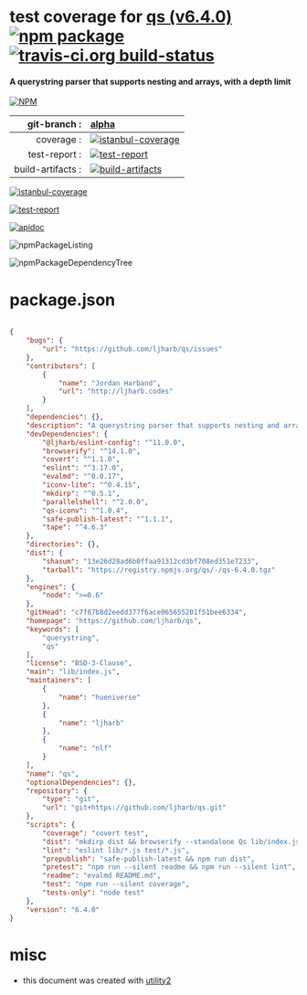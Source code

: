 # test coverage for  [qs (v6.4.0)](https://github.com/ljharb/qs)  [![npm package](https://img.shields.io/npm/v/npmtest-qs.svg?style=flat-square)](https://www.npmjs.org/package/npmtest-qs) [![travis-ci.org build-status](https://api.travis-ci.org/npmtest/node-npmtest-qs.svg)](https://travis-ci.org/npmtest/node-npmtest-qs)
#### A querystring parser that supports nesting and arrays, with a depth limit

[![NPM](https://nodei.co/npm/qs.png?downloads=true&downloadRank=true&stars=true)](https://www.npmjs.com/package/qs)

| git-branch : | [alpha](https://github.com/npmtest/node-npmtest-qs/tree/alpha)|
|--:|:--|
| coverage : | [![istanbul-coverage](https://npmtest.github.io/node-npmtest-qs/build/coverage.badge.svg)](https://npmtest.github.io/node-npmtest-qs/build/coverage.html/index.html)|
| test-report : | [![test-report](https://npmtest.github.io/node-npmtest-qs/build/test-report.badge.svg)](https://npmtest.github.io/node-npmtest-qs/build/test-report.html)|
| build-artifacts : | [![build-artifacts](https://npmtest.github.io/node-npmtest-qs/glyphicons_144_folder_open.png)](https://github.com/npmtest/node-npmtest-qs/tree/gh-pages/build)|

[![istanbul-coverage](https://npmtest.github.io/node-npmtest-qs/build/screenCapture.buildCi.browser.%252Ftmp%252Fbuild%252Fcoverage.lib.html.png)](https://npmtest.github.io/node-npmtest-qs/build/coverage.html/index.html)

[![test-report](https://npmtest.github.io/node-npmtest-qs/build/screenCapture.buildCi.browser.%252Ftmp%252Fbuild%252Ftest-report.html.png)](https://npmtest.github.io/node-npmtest-qs/build/test-report.html)

[![apidoc](https://npmdoc.github.io/node-npmdoc-qs/build/screenCapture.buildCi.browser.%252Ftmp%252Fbuild%252Fapidoc.html.png)](https://npmdoc.github.io/node-npmdoc-qs/build/apidoc.html)

![npmPackageListing](https://npmtest.github.io/node-npmtest-qs/build/screenCapture.npmPackageListing.svg)

![npmPackageDependencyTree](https://npmtest.github.io/node-npmtest-qs/build/screenCapture.npmPackageDependencyTree.svg)



# package.json

```json

{
    "bugs": {
        "url": "https://github.com/ljharb/qs/issues"
    },
    "contributors": [
        {
            "name": "Jordan Harband",
            "url": "http://ljharb.codes"
        }
    ],
    "dependencies": {},
    "description": "A querystring parser that supports nesting and arrays, with a depth limit",
    "devDependencies": {
        "@ljharb/eslint-config": "^11.0.0",
        "browserify": "^14.1.0",
        "covert": "^1.1.0",
        "eslint": "^3.17.0",
        "evalmd": "^0.0.17",
        "iconv-lite": "^0.4.15",
        "mkdirp": "^0.5.1",
        "parallelshell": "^2.0.0",
        "qs-iconv": "^1.0.4",
        "safe-publish-latest": "^1.1.1",
        "tape": "^4.6.3"
    },
    "directories": {},
    "dist": {
        "shasum": "13e26d28ad6b0ffaa91312cd3bf708ed351e7233",
        "tarball": "https://registry.npmjs.org/qs/-/qs-6.4.0.tgz"
    },
    "engines": {
        "node": ">=0.6"
    },
    "gitHead": "c7f87b8d2eedd377f6ace065655201f51bee6334",
    "homepage": "https://github.com/ljharb/qs",
    "keywords": [
        "querystring",
        "qs"
    ],
    "license": "BSD-3-Clause",
    "main": "lib/index.js",
    "maintainers": [
        {
            "name": "hueniverse"
        },
        {
            "name": "ljharb"
        },
        {
            "name": "nlf"
        }
    ],
    "name": "qs",
    "optionalDependencies": {},
    "repository": {
        "type": "git",
        "url": "git+https://github.com/ljharb/qs.git"
    },
    "scripts": {
        "coverage": "covert test",
        "dist": "mkdirp dist && browserify --standalone Qs lib/index.js > dist/qs.js",
        "lint": "eslint lib/*.js test/*.js",
        "prepublish": "safe-publish-latest && npm run dist",
        "pretest": "npm run --silent readme && npm run --silent lint",
        "readme": "evalmd README.md",
        "test": "npm run --silent coverage",
        "tests-only": "node test"
    },
    "version": "6.4.0"
}
```



# misc
- this document was created with [utility2](https://github.com/kaizhu256/node-utility2)
